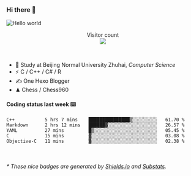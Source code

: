 ### Hi there 👋


<img src="https://raw.githubusercontent.com/sagar-viradiya/sagar-viradiya/master/resources/banner.png" alt="Hello world">
<p align="center"> 
  Visitor count<br/>
  <img src="https://profile-counter.glitch.me/youszoe/count.svg" />
</p>

<br/>


- 🍻  Study at Beijing Normal University Zhuhai, _Computer Science_
- ⚡  C / C++ / C# / R
- ✍️  One Hexo Blogger
- ♟  Chess / Chess960 


#### Coding status last week ⌨️

<!--START_SECTION:waka-->
```text
C++           5 hrs 7 mins    ███████████████▒░░░░░░░░░   61.70 % 
Markdown      2 hrs 12 mins   ██████▓░░░░░░░░░░░░░░░░░░   26.57 % 
YAML          27 mins         █▒░░░░░░░░░░░░░░░░░░░░░░░   05.45 % 
C             15 mins         ▓░░░░░░░░░░░░░░░░░░░░░░░░   03.08 % 
Objective-C   11 mins         ▓░░░░░░░░░░░░░░░░░░░░░░░░   02.38 % 
```
<!--END_SECTION:waka-->

<br/>

<center><img src="http://ghchart.rshah.org/409ba5/yousazoe" alt="" /></center>


<h6>* These nice badges are generated by <a href="https://shields.io/">Shields.io</a> and <a href="https://github.com/spencerwooo/Substats">Substats</a>.</h6>
